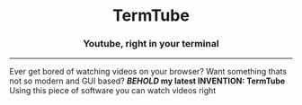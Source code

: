 <h1 align="center">TermTube</h1>
<h3 align="center">Youtube, right in your terminal</h3>
<hr>
Ever get bored of watching videos on your browser?
Want something thats not so modern and GUI based?
<b><i>BEHOLD</i> my latest INVENTION: TermTube</b>
<br>
Using this piece of software you can watch videos right
